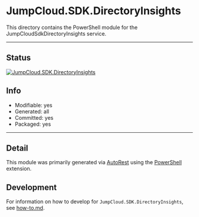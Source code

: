 <!-- region Generated -->
# JumpCloud.SDK.DirectoryInsights
This directory contains the PowerShell module for the JumpCloudSdkDirectoryInsights service.

---
## Status
[![JumpCloud.SDK.DirectoryInsights](https://img.shields.io/powershellgallery/v/JumpCloud.SDK.DirectoryInsights.svg?style=flat-square&label=JumpCloud.SDK.DirectoryInsights "JumpCloud.SDK.DirectoryInsights")](https://www.powershellgallery.com/packages/JumpCloud.SDK.DirectoryInsights/)

## Info
- Modifiable: yes
- Generated: all
- Committed: yes
- Packaged: yes

---
## Detail
This module was primarily generated via [AutoRest](https://github.com/Azure/autorest) using the [PowerShell](https://github.com/Azure/autorest.powershell) extension.

## Development
For information on how to develop for `JumpCloud.SDK.DirectoryInsights`, see [how-to.md](how-to.md).
<!-- endregion -->
